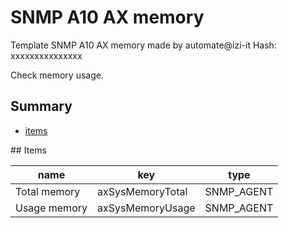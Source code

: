 # SNMP A10 AX memory
Template SNMP A10 AX memory  made by automate@izi-it
Hash: xxxxxxxxxxxxxxx

Check memory usage.
## Summary
* [items](#items)

<a name="items" />
## Items

| name | key | type |
| ------------- |------------- |------------- |
| Total memory | axSysMemoryTotal | SNMP_AGENT |
| Usage memory | axSysMemoryUsage | SNMP_AGENT |

